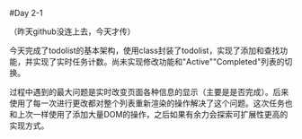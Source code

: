 #Day 2-1

（昨天github没连上去，今天才传）

今天完成了todolist的基本架构，使用class封装了todolist，实现了添加和查找功能，并实现了实时任务计数。尚未实现修改功能和"Active""Completed"列表的切换。

过程中遇到的最大问题是实时改变页面各种信息的显示（主要是是否完成）。后来使用了每一次进行更改都对整个列表重新渲染的操作解决了这个问题。这次任务也和上次一样使用了添加大量DOM的操作，之后如果有余力会探索可扩展性更高的实现方式。